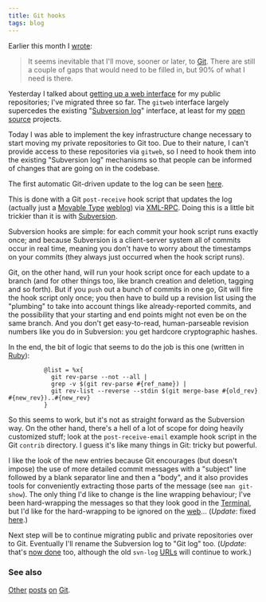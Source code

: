 ```yaml
---
title: Git hooks
tags: blog
---
```


Earlier this month I [wrote](http://www.wincent.com/a/about/wincent/weblog/archives/2007/07/musings_on_subv.php):

> It seems inevitable that I'll move, sooner or later, to [Git](http://www.wincent.com/knowledge-base/Git). There are still a couple of gaps that would need to be filled in, but 90% of what I need is there.

Yesterday I talked about [getting up a web interface](http://www.wincent.com/a/about/wincent/weblog/archives/2007/07/git_notes.php) for my public repositories; I've migrated three so far. The `gitweb` interface largely supercedes the existing "[Subversion log](http://www.wincent.com/a/about/wincent/weblog/svn-log/archives/)" interface, at least for my [open source](http://www.wincent.com/knowledge-base/open%20source) projects.

Today I was able to implement the key infrastructure change necessary to start moving my private repositories to Git too. Due to their nature, I can't provide access to these repositories via `gitweb`, so I need to hook them into the existing "Subversion log" mechanisms so that people can be informed of changes that are going on in the codebase.

The first automatic Git-driven update to the log can be seen [here](http://www.wincent.com/a/about/wincent/weblog/svn-log/archives/2007/07/initial_import_snippets_4cfa16.php).





This is done with a Git `post-receive` hook script that updates the log (actually just a [Movable Type](http://www.wincent.com/knowledge-base/Movable%20Type) [weblog](http://www.wincent.com/knowledge-base/weblog)) via [XML-RPC](http://www.wincent.com/knowledge-base/XML-RPC). Doing this is a little bit trickier than it is with [Subversion](http://www.wincent.com/knowledge-base/Subversion).

Subversion hooks are simple: for each commit your hook script runs exactly once; and because Subversion is a client-server system all of commits occur in real time, meaning you don't have to worry about the timestamps on your commits (they always just occurred when the hook script runs).

Git, on the other hand, will run your hook script once for each update to a branch (and for other things too, like branch creation and deletion, tagging and so forth). But if you `push` out a bunch of commits in one go, Git will fire the hook script only once; you then have to build up a revision list using the "plumbing" to take into account things like already-reported commits, and the possibility that your starting and end points might not even be on the same branch. And you don't get easy-to-read, human-parseable revision numbers like you do in Subversion: you get hardcore cryptographic hashes.

In the end, the bit of logic that seems to do the job is this one (written in [Ruby](http://www.wincent.com/knowledge-base/Ruby)):

              @list = %x{
                git rev-parse --not --all |
                grep -v $(git rev-parse #{ref_name}) |
                git rev-list --reverse --stdin $(git merge-base #{old_rev} #{new_rev})..#{new_rev}
              }

So this seems to work, but it's not as straight forward as the Subversion way. On the other hand, there's a hell of a lot of scope for doing heavily customized stuff; look at the `post-receive-email` example hook script in the Git `contrib` directory. I guess it's like many things in Git: tricky but powerful.

I like the look of the new entries because Git encourages (but doesn't impose) the use of more detailed commit messages with a "subject" line followed by a blank separator line and then a "body", and it also provides tools for conveniently extracting those parts of the message (see `man git-show`). The only thing I'd like to change is the line wrapping behaviour; I've been hard-wrapping the messages so that they look good in the [Terminal](http://www.wincent.com/knowledge-base/Terminal), but I'd like for the hard-wrapping to be ignored on the [web](http://www.wincent.com/knowledge-base/web)... (*Update*: fixed [here](http://www.wincent.com/a/about/wincent/weblog/svn-log/archives/2007/07/softwrapping_of_commit_message.php).)

Next step will be to continue migrating public and private repositories over to Git. Eventually I'll rename the Subversion log to "Git log" too. (*Update*: that's [now done](http://www.wincent.com/a/about/wincent/weblog/svn-log/archives/) too, although the old `svn-log` [URLs](http://www.wincent.com/knowledge-base/URLs) will continue to work.)

### See also

[Other](http://www.wincent.com/a/about/wincent/weblog/archives/2007/07/git_notes.php) [posts](http://www.wincent.com/a/about/wincent/weblog/archives/2007/07/a_look_back_bra.php) [on](http://www.wincent.com/a/about/wincent/weblog/archives/2007/07/git_changes.php) [Git](http://www.wincent.com/a/about/wincent/weblog/archives/2007/07/musings_on_subv.php).
